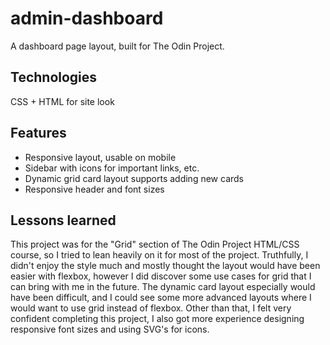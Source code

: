 # admin-dashboard
A dashboard page layout, built for The Odin Project.

## Technologies
CSS + HTML for site look

## Features
- Responsive layout, usable on mobile
- Sidebar with icons for important links, etc.
- Dynamic grid card layout supports adding new cards
- Responsive header and font sizes

## Lessons learned
This project was for the "Grid" section of The Odin Project HTML/CSS course, so I tried to lean heavily on it for most of the project. Truthfully, I didn't enjoy the style much and mostly 
thought the layout would have been easier with flexbox, however I did discover some use cases for grid that I can bring with me in the future. The dynamic card layout especially would have
been difficult, and I could see some more advanced layouts where I would want to use grid instead of flexbox. Other than that, I felt very confident completing this project, I also got more
experience designing responsive font sizes and using SVG's for icons.
